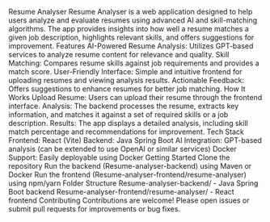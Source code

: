 Resume Analyser
Resume Analyser is a web application designed to help users analyze and evaluate resumes using advanced AI and skill-matching algorithms. The app provides insights into how well a resume matches a given job description, highlights relevant skills, and offers suggestions for improvement.
Features
AI-Powered Resume Analysis: Utilizes GPT-based services to analyze resume content for relevance and quality.
Skill Matching: Compares resume skills against job requirements and provides a match score.
User-Friendly Interface: Simple and intuitive frontend for uploading resumes and viewing analysis results.
Actionable Feedback: Offers suggestions to enhance resumes for better job matching.
How It Works
Upload Resume: Users can upload their resume through the frontend interface.
Analysis: The backend processes the resume, extracts key information, and matches it against a set of required skills or a job description.
Results: The app displays a detailed analysis, including skill match percentage and recommendations for improvement.
Tech Stack
Frontend: React (Vite)
Backend: Java Spring Boot
AI Integration: GPT-based analysis (can be extended to use OpenAI or similar services)
Docker Support: Easily deployable using Docker
Getting Started
Clone the repository
Run the backend (Resume-analyser-backend) using Maven or Docker
Run the frontend (Resume-analyser-frontend/resume-analyser) using npm/yarn
Folder Structure
Resume-analyser-backend/ - Java Spring Boot backend
Resume-analyser-frontend/resume-analyser/ - React frontend
Contributing
Contributions are welcome! Please open issues or submit pull requests for improvements or bug fixes.
